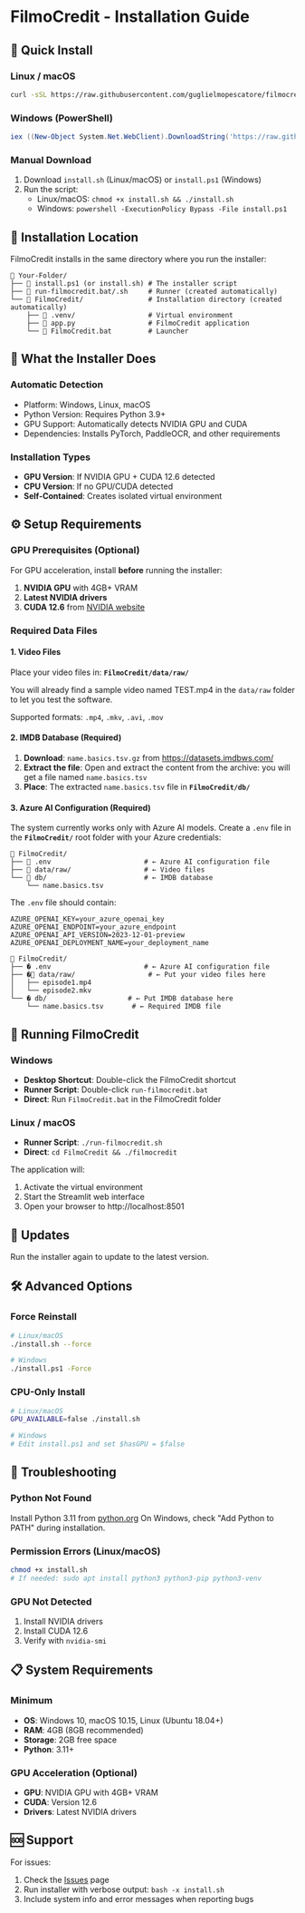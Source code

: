 # FilmoCredit - Installation Guide

## 🚀 Quick Install

### Linux / macOS
```bash
curl -sSL https://raw.githubusercontent.com/guglielmopescatore/filmocredit-pipeline/refactoring-monorepo/install.sh | bash
```

### Windows (PowerShell)
```powershell
iex ((New-Object System.Net.WebClient).DownloadString('https://raw.githubusercontent.com/guglielmopescatore/filmocredit-pipeline/refactoring-monorepo/install.ps1'))
```

### Manual Download
1. Download `install.sh` (Linux/macOS) or `install.ps1` (Windows)
2. Run the script:
   - Linux/macOS: `chmod +x install.sh && ./install.sh`
   - Windows: `powershell -ExecutionPolicy Bypass -File install.ps1`

## 📁 Installation Location

FilmoCredit installs in the same directory where you run the installer:

```
📁 Your-Folder/                    
├── 📄 install.ps1 (or install.sh) # The installer script
├── 📄 run-filmocredit.bat/.sh     # Runner (created automatically)
└── 📁 FilmoCredit/                # Installation directory (created automatically)
    ├── 📁 .venv/                  # Virtual environment
    ├── 📄 app.py                  # FilmoCredit application
    └── 📄 FilmoCredit.bat         # Launcher
```

## 🎯 What the Installer Does

### Automatic Detection
- Platform: Windows, Linux, macOS
- Python Version: Requires Python 3.9+
- GPU Support: Automatically detects NVIDIA GPU and CUDA
- Dependencies: Installs PyTorch, PaddleOCR, and other requirements

### Installation Types
- **GPU Version**: If NVIDIA GPU + CUDA 12.6 detected
- **CPU Version**: If no GPU/CUDA detected
- **Self-Contained**: Creates isolated virtual environment

## ⚙️ Setup Requirements

### GPU Prerequisites (Optional)
For GPU acceleration, install **before** running the installer:
1. **NVIDIA GPU** with 4GB+ VRAM
2. **Latest NVIDIA drivers** 
3. **CUDA 12.6** from [NVIDIA website](https://developer.nvidia.com/cuda-12-6-0-download-archive)

### Required Data Files

#### 1. Video Files
Place your video files in: **`FilmoCredit/data/raw/`**

You will already find a sample video named TEST.mp4 in the `data/raw` folder to let you test the software.

Supported formats: `.mp4`, `.mkv`, `.avi`, `.mov`

#### 2. IMDB Database (Required)
1. **Download**: `name.basics.tsv.gz` from https://datasets.imdbws.com/
2. **Extract the file**: Open and extract the content from the archive: you will get a file named `name.basics.tsv`
3. **Place**: The extracted `name.basics.tsv` file in **`FilmoCredit/db/`**

#### 3. Azure AI Configuration (Required)
The system currently works only with Azure AI models. Create a `.env` file in the **`FilmoCredit/`** root folder with your Azure credentials:

```
📁 FilmoCredit/
├── 📄 .env                       # ← Azure AI configuration file
├── 📁 data/raw/                  # ← Video files
└── 📁 db/                        # ← IMDB database
    └── name.basics.tsv
```

The `.env` file should contain:
```env
AZURE_OPENAI_KEY=your_azure_openai_key
AZURE_OPENAI_ENDPOINT=your_azure_endpoint
AZURE_OPENAI_API_VERSION=2023-12-01-preview
AZURE_OPENAI_DEPLOYMENT_NAME=your_deployment_name
```

```
📁 FilmoCredit/
├── � .env                       # ← Azure AI configuration file
├── �📁 data/raw/                  # ← Put your video files here
│   ├── episode1.mp4
│   └── episode2.mkv
└── � db/                    # ← Put IMDB database here
    └── name.basics.tsv       # ← Required IMDB file
```



## 🚀 Running FilmoCredit

### Windows
- **Desktop Shortcut**: Double-click the FilmoCredit shortcut
- **Runner Script**: Double-click `run-filmocredit.bat`
- **Direct**: Run `FilmoCredit.bat` in the FilmoCredit folder

### Linux / macOS
- **Runner Script**: `./run-filmocredit.sh`
- **Direct**: `cd FilmoCredit && ./filmocredit`

The application will:
1. Activate the virtual environment
2. Start the Streamlit web interface
3. Open your browser to http://localhost:8501

## 🔄 Updates

Run the installer again to update to the latest version.

## 🛠️ Advanced Options

### Force Reinstall
```bash
# Linux/macOS
./install.sh --force

# Windows
./install.ps1 -Force
```

### CPU-Only Install
```bash
# Linux/macOS
GPU_AVAILABLE=false ./install.sh

# Windows
# Edit install.ps1 and set $hasGPU = $false
```

## 🐛 Troubleshooting

### Python Not Found
Install Python 3.11 from [python.org](https://python.org/downloads/)
On Windows, check "Add Python to PATH" during installation.

### Permission Errors (Linux/macOS)
```bash
chmod +x install.sh
# If needed: sudo apt install python3 python3-pip python3-venv
```

### GPU Not Detected
1. Install NVIDIA drivers
2. Install CUDA 12.6
3. Verify with `nvidia-smi`

## 📋 System Requirements

### Minimum
- **OS**: Windows 10, macOS 10.15, Linux (Ubuntu 18.04+)
- **RAM**: 4GB (8GB recommended)
- **Storage**: 2GB free space
- **Python**: 3.11+

### GPU Acceleration (Optional)
- **GPU**: NVIDIA GPU with 4GB+ VRAM
- **CUDA**: Version 12.6
- **Drivers**: Latest NVIDIA drivers

## 🆘 Support

For issues:
1. Check the [Issues](https://github.com/guglielmopescatore/filmocredit-pipeline/issues) page
2. Run installer with verbose output: `bash -x install.sh`
3. Include system info and error messages when reporting bugs
